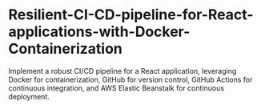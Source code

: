 # Resilient-CI-CD-pipeline-for-React-applications-with-Docker-Containerization
Implement a robust CI/CD pipeline for a React application, leveraging Docker for containerization, GitHub for version control, GitHub Actions for continuous integration, and AWS Elastic Beanstalk for continuous deployment.
